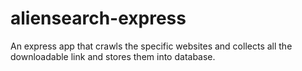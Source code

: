 # aliensearch-express
An express app that crawls the specific websites and collects all the downloadable link and stores them into database.

